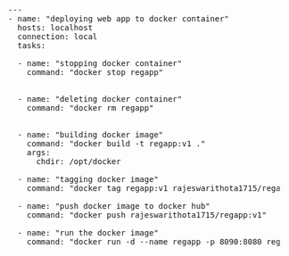 <pre>
  ---
  - name: "deploying web app to docker container"
    hosts: localhost
    connection: local
    tasks:

    - name: "stopping docker container"
      command: "docker stop regapp"


    - name: "deleting docker container"
      command: "docker rm regapp"


    - name: "building docker image"
      command: "docker build -t regapp:v1 ."
      args:
        chdir: /opt/docker

    - name: "tagging docker image"
      command: "docker tag regapp:v1 rajeswarithota1715/regapp:v1"

    - name: "push docker image to docker hub"
      command: "docker push rajeswarithota1715/regapp:v1"

    - name: "run the docker image"
      command: "docker run -d --name regapp -p 8090:8080 regapp:v1"

</pre>
